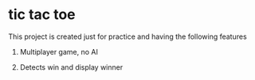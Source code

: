 # tic tac toe

This project is created just for practice and having the following features

1. Multiplayer game, no AI

2. Detects win and display winner